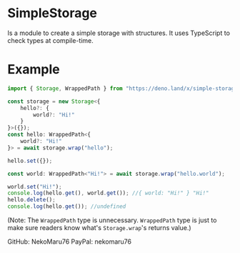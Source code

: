 # SimpleStorage
Is a module to create a simple storage with structures. It uses TypeScript to check types at compile-time.

# Example
```ts
import { Storage, WrappedPath } from "https://deno.land/x/simple-storage/mod.ts";

const storage = new Storage<{
    hello?: {
        world?: "Hi!"
    }
}>({});
const hello: WrappedPath<{
    world?: "Hi!"
}> = await storage.wrap("hello");

hello.set({});

const world: WrappedPath<"Hi!"> = await storage.wrap("hello.world");

world.set("Hi!");
console.log(hello.get(), world.get()); //{ world: "Hi!" } "Hi!"
hello.delete();
console.log(hello.get()); //undefined
```
(Note: The `WrappedPath` type is unnecessary. `WrappedPath` type is just to make sure readers know what's `Storage.wrap`'s returns value.)

GitHub: NekoMaru76
PayPal: nekomaru76
